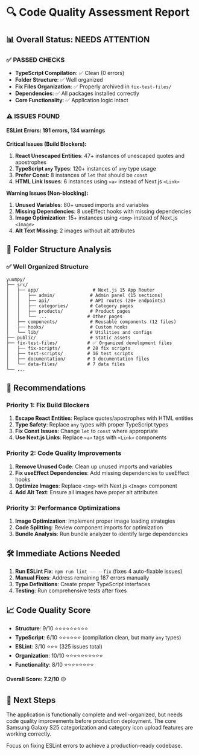 # 🔍 Code Quality Assessment Report

## 📊 Overall Status: **NEEDS ATTENTION**

### ✅ **PASSED CHECKS**
- **TypeScript Compilation**: ✅ Clean (0 errors)
- **Folder Structure**: ✅ Well organized
- **Fix Files Organization**: ✅ Properly archived in `fix-test-files/`
- **Dependencies**: ✅ All packages installed correctly
- **Core Functionality**: ✅ Application logic intact

### ⚠️ **ISSUES FOUND**

#### **ESLint Errors: 191 errors, 134 warnings**

**Critical Issues (Build Blockers):**
1. **React Unescaped Entities**: 47+ instances of unescaped quotes and apostrophes
2. **TypeScript `any` Types**: 120+ instances of `any` type usage
3. **Prefer Const**: 8 instances of `let` that should be `const`
4. **HTML Link Issues**: 6 instances using `<a>` instead of Next.js `<Link>`

**Warning Issues (Non-blocking):**
1. **Unused Variables**: 80+ unused imports and variables
2. **Missing Dependencies**: 8 useEffect hooks with missing dependencies
3. **Image Optimization**: 15+ instances using `<img>` instead of Next.js `<Image>`
4. **Alt Text Missing**: 2 images without alt attributes

## 📁 **Folder Structure Analysis**

### ✅ **Well Organized Structure**
```
yuumpy/
├── src/
│   ├── app/                    # Next.js 15 App Router
│   │   ├── admin/             # Admin panel (15 sections)
│   │   ├── api/               # API routes (20+ endpoints)
│   │   ├── categories/        # Category pages
│   │   ├── products/          # Product pages
│   │   └── ...               # Other pages
│   ├── components/            # Reusable components (12 files)
│   ├── hooks/                 # Custom hooks
│   └── lib/                   # Utilities and configs
├── public/                    # Static assets
├── fix-test-files/           # ✅ Organized development files
│   ├── fix-scripts/          # 28 fix scripts
│   ├── test-scripts/         # 16 test scripts
│   ├── documentation/        # 9 documentation files
│   └── data-files/           # 7 data files
└── ...
```

## 🚀 **Recommendations**

### **Priority 1: Fix Build Blockers**
1. **Escape React Entities**: Replace quotes/apostrophes with HTML entities
2. **Type Safety**: Replace `any` types with proper TypeScript types
3. **Fix Const Issues**: Change `let` to `const` where appropriate
4. **Use Next.js Links**: Replace `<a>` tags with `<Link>` components

### **Priority 2: Code Quality Improvements**
1. **Remove Unused Code**: Clean up unused imports and variables
2. **Fix useEffect Dependencies**: Add missing dependencies to useEffect hooks
3. **Optimize Images**: Replace `<img>` with Next.js `<Image>` component
4. **Add Alt Text**: Ensure all images have proper alt attributes

### **Priority 3: Performance Optimizations**
1. **Image Optimization**: Implement proper image loading strategies
2. **Code Splitting**: Review component imports for optimization
3. **Bundle Analysis**: Run bundle analyzer to identify large dependencies

## 🛠️ **Immediate Actions Needed**

1. **Run ESLint Fix**: `npm run lint -- --fix` (fixes 4 auto-fixable issues)
2. **Manual Fixes**: Address remaining 187 errors manually
3. **Type Definitions**: Create proper TypeScript interfaces
4. **Testing**: Run comprehensive tests after fixes

## 📈 **Code Quality Score**

- **Structure**: 9/10 ⭐⭐⭐⭐⭐⭐⭐⭐⭐
- **TypeScript**: 6/10 ⭐⭐⭐⭐⭐⭐ (compilation clean, but many `any` types)
- **ESLint**: 3/10 ⭐⭐⭐ (325 issues total)
- **Organization**: 10/10 ⭐⭐⭐⭐⭐⭐⭐⭐⭐⭐
- **Functionality**: 8/10 ⭐⭐⭐⭐⭐⭐⭐⭐

**Overall Score: 7.2/10** 🟡

## 🎯 **Next Steps**

The application is functionally complete and well-organized, but needs code quality improvements before production deployment. The core Samsung Galaxy S25 categorization and category icon upload features are working correctly.

Focus on fixing ESLint errors to achieve a production-ready codebase.